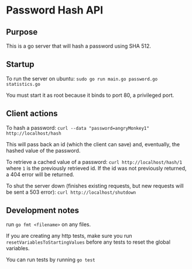 
# Password Hash API

## Purpose

This is a go server that will hash a password using SHA 512.

## Startup

To run the server on ubuntu: `sudo go run main.go password.go statistics.go`

You must start it as root because it binds to port 80, a privileged port. 

## Client actions

To hash a password: `curl --data "password=angryMonkey1" http://localhost/hash`

This will pass back an id (which the client can save) and, eventually, the hashed value of the password.

To retrieve a cached value of a password: `curl http://localhost/hash/1` where `1` is the previously retrieved id. If the id was not previously returned, a 404 error will be returned.

To shut the server down (finishes existing requests, but new requests will be sent a 503 error): `curl http://localhost/shutdown`

## Development notes

run `go fmt <filename>` on any files.

If you are creating any http tests, make sure you run `resetVariablesToStartingValues` before any tests to reset the global variables.

You can run tests by running `go test`
